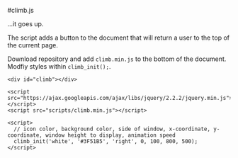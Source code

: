 #climb.js

...it goes up.

The script adds a button to the document that will return a user to the top of the current page. 

Download repository and add `climb.min.js` to the bottom of the document. Modfiy styles within `climb_init();`.
    
    <div id="climb"></div>

    <script src="https://ajax.googleapis.com/ajax/libs/jquery/2.2.2/jquery.min.js"></script>
    <script src="scripts/climb.min.js"></script>

    <script>
      // icon color, background color, side of window, x-coordinate, y-coordinate, window height to display, animation speed
      climb_init('white', '#3F51B5', 'right', 0, 100, 800, 500);
    </script>
